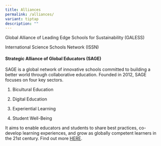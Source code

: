 ```yaml
---
title: Alliances
permalink: /alliances/
variant: tiptap
description: ""
---
```

<p>Global Alliance of Leading Edge Schools for Sustainability (GALESS)</p>
<p></p>
<p>International Science Schools Network (ISSN)</p>
<p></p>
<h4>Strategic Alliance of Global Educators (SAGE)</h4>
<p>SAGE is a global network of innovative schools committed to building a
better world through collaborative education. Founded in 2012, SAGE focuses
on four key sectors.</p>
<ol data-tight="true" class="tight">
<li>
<p>Bicultural Education</p>
</li>
<li>
<p>Digital Education</p>
</li>
<li>
<p>Experiential Learning</p>
</li>
<li>
<p>Student Well-Being</p>
</li>
</ol>
<p>It aims to enable educators and students to share best practices, co-develop
learning experiences, and grow as globally competent learners in the 21st
century. Find out more <a href="https://sagesch.org/" rel="noopener nofollow" target="_blank">HERE</a>.</p>
<p></p>